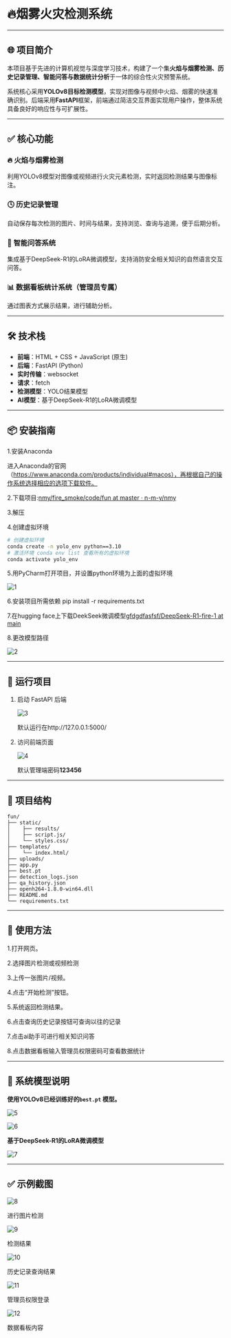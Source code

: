 # 🔥烟雾火灾检测系统

------

## 🌐 项目简介

本项目基于先进的计算机视觉与深度学习技术，构建了一个集**火焰与烟雾检测、历史记录管理、智能问答与数据统计分析**于一体的综合性火灾预警系统。

系统核心采用**YOLOv8目标检测模型**，实现对图像与视频中火焰、烟雾的快速准确识别。后端采用**FastAPI**框架，前端通过简洁交互界面实现用户操作，整体系统具备良好的响应性与可扩展性。

------

## ✅ 核心功能

### 🔥 **火焰与烟雾检测**

 利用YOLOv8模型对图像或视频进行火灾元素检测，实时返回检测结果与图像标注。

### 🕓 **历史记录管理**

 自动保存每次检测的图片、时间与结果，支持浏览、查询与追溯，便于后期分析。

### 💬 **智能问答系统**

 集成基于DeepSeek-R1的LoRA微调模型，支持消防安全相关知识的自然语言交互问答。

### 📊 **数据看板统计系统（管理员专属）**

 通过图表方式展示结果，进行辅助分析。

------

## 🛠️ 技术栈

- **前端**：HTML + CSS + JavaScript (原生)
- **后端**：FastAPI (Python)
- **实时传输**：websocket
- **请求**：fetch
- **检测模型**：YOLO结果模型
- **AI模型**：基于DeepSeek-R1的LoRA微调模型

------

## 📦 安装指南

1.安装Anaconda

进入Anaconda的官网（https://www.anaconda.com/products/individual#macos），再根据自己的操作系统选择相应的选项下载软件。

2.下载项目:[nmy/fire_smoke/code/fun at master · n-m-y/nmy](https://github.com/n-m-y/nmy/tree/master/fire_smoke/code/fun)

3.解压

4.创建虚拟环境

```bash
# 创建虚拟环境
conda create -n yolo_env python==3.10
# 激活环境 conda env list 查看所有的虚拟环境
conda activate yolo_env
```

5.用PyCharm打开项目，并设置python环境为上面的虚拟环境

![1](https://raw.githubusercontent.com/n-m-y/nmy/master/fire_smoke/png/1.png)

6.安装项目所需依赖
   pip install -r requirements.txt

7.在hugging face上下载DeekSeek微调模型[gfdgdfasfsf/DeepSeek-R1-fire-1 at main](https://huggingface.co/gfdgdfasfsf/DeepSeek-R1-fire-1/tree/main)

8.更改模型路径

![2](https://raw.githubusercontent.com/n-m-y/nmy/master/fire_smoke/png/2.png)

------

## 🚀 运行项目

1. 启动 FastAPI 后端

   ![3](https://raw.githubusercontent.com/n-m-y/nmy/master/fire_smoke/png/3.png)

   默认运行在http://127.0.0.1:5000/

2. 访问前端页面

   ![4](https://raw.githubusercontent.com/n-m-y/nmy/master/fire_smoke/png/4.png)
   
   默认管理端密码**123456**

------

## 📁 项目结构

```fun/
fun/
├── static/ 
│    ├── results/ 
│    ├── script.js/
│    └── styles.css/ 
├── templates/ 
│    └── index.html/ 
├── uploads/ 
├── app.py
├── best.pt 
├── detection_logs.json 
├── qa_history.json 
├── openh264-1.8.0-win64.dll 
├── README.md
└── requirements.txt
```

------

## 📸 使用方法

1.打开网页。

2.选择图片检测或视频检测

3.上传一张图片/视频。

4.点击“开始检测”按钮。

5.系统返回检测结果。

6.点击查询历史记录按钮可查询以往的记录

7.点击ai助手可进行相关知识问答

8.点击数据看板输入管理员权限密码可查看数据统计

------

## 🧠 系统模型说明

**使用YOLOv8已经训练好的`best.pt` 模型。**

![5](https://raw.githubusercontent.com/n-m-y/nmy/master/fire_smoke/png/5.png)

![6](https://raw.githubusercontent.com/n-m-y/nmy/master/fire_smoke/png/6.png)

**基于DeepSeek-R1的LoRA微调模型**

![7](https://raw.githubusercontent.com/n-m-y/nmy/master/fire_smoke/png/7.png)

------

## ✅ 示例截图

![8](https://raw.githubusercontent.com/n-m-y/nmy/master/fire_smoke/png/8.png)

进行图片检测

![9](https://raw.githubusercontent.com/n-m-y/nmy/master/fire_smoke/png/9.png)

检测结果

![10](https://raw.githubusercontent.com/n-m-y/nmy/master/fire_smoke/png/10.png)

历史记录查询结果

![11](https://raw.githubusercontent.com/n-m-y/nmy/master/fire_smoke/png/11.png)

管理员权限登录

![12](https://raw.githubusercontent.com/n-m-y/nmy/master/fire_smoke/png/12.png)

数据看板内容